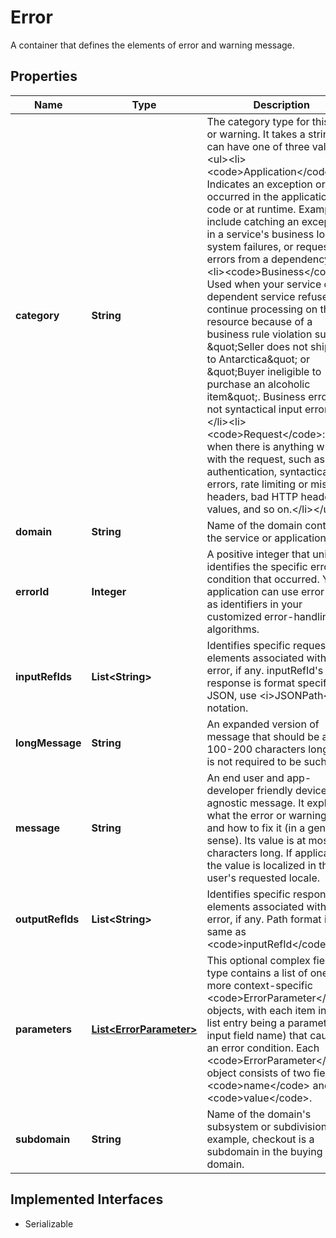 

# Error

A container that defines the elements of error and warning message.
## Properties

Name | Type | Description | Notes
------------ | ------------- | ------------- | -------------
**category** | **String** | The category type for this error or warning. It takes a string that can have one of three values:&lt;ul&gt;&lt;li&gt;&lt;code&gt;Application&lt;/code&gt;: Indicates an exception or error occurred in the application code or at runtime. Examples include catching an exception in a service&#39;s business logic, system failures, or request errors from a dependency.&lt;/li&gt;&lt;li&gt;&lt;code&gt;Business&lt;/code&gt;: Used when your service or a dependent service refused to continue processing on the resource because of a business rule violation such as \&quot;Seller does not ship item to Antarctica\&quot; or \&quot;Buyer ineligible to purchase an alcoholic item\&quot;. Business errors are not syntactical input errors.&lt;/li&gt;&lt;li&gt;&lt;code&gt;Request&lt;/code&gt;: Used when there is anything wrong with the request, such as authentication, syntactical errors, rate limiting or missing headers, bad HTTP header values, and so on.&lt;/li&gt;&lt;/ul&gt; |  [optional]
**domain** | **String** | Name of the domain containing the service or application. |  [optional]
**errorId** | **Integer** | A positive integer that uniquely identifies the specific error condition that occurred. Your application can use error codes as identifiers in your customized error-handling algorithms. |  [optional]
**inputRefIds** | **List&lt;String&gt;** | Identifies specific request elements associated with the error, if any. inputRefId&#39;s response is format specific. For JSON, use &lt;i&gt;JSONPath&lt;/i&gt; notation. |  [optional]
**longMessage** | **String** | An expanded version of message that should be around 100-200 characters long, but is not required to be such. |  [optional]
**message** | **String** | An end user and app-developer friendly device agnostic message. It explains what the error or warning is, and how to fix it (in a general sense). Its value is at most 50 characters long. If applicable, the value is localized in the end user&#39;s requested locale. |  [optional]
**outputRefIds** | **List&lt;String&gt;** | Identifies specific response elements associated with the error, if any. Path format is the same as &lt;code&gt;inputRefId&lt;/code&gt;. |  [optional]
**parameters** | [**List&lt;ErrorParameter&gt;**](ErrorParameter.md) | This optional complex field type contains a list of one or more context-specific &lt;code&gt;ErrorParameter&lt;/code&gt; objects, with each item in the list entry being a parameter (or input field name) that caused an error condition. Each &lt;code&gt;ErrorParameter&lt;/code&gt; object consists of two fields, a &lt;code&gt;name&lt;/code&gt; and a &lt;code&gt;value&lt;/code&gt;. |  [optional]
**subdomain** | **String** | Name of the domain&#39;s subsystem or subdivision. For example, checkout is a subdomain in the buying domain. |  [optional]


## Implemented Interfaces

* Serializable



